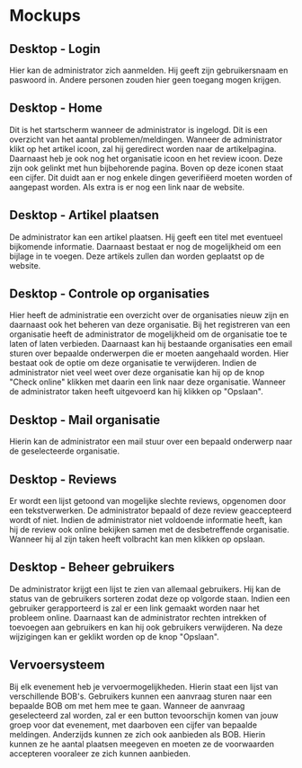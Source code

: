 # Mockups

## Desktop - Login

Hier kan de administrator zich aanmelden. Hij geeft zijn gebruikersnaam en paswoord in. Andere personen zouden hier geen toegang mogen krijgen. 

## Desktop - Home

Dit is het startscherm wanneer de administrator is ingelogd. Dit is een overzicht van het aantal problemen/meldingen. Wanneer de administrator klikt op het artikel icoon, zal hij geredirect worden naar de artikelpagina. Daarnaast heb je ook nog het organisatie icoon en het review icoon. Deze zijn ook gelinkt met hun bijbehorende pagina. Boven op deze iconen staat een cijfer. Dit duidt aan er nog enkele dingen geverifiëerd moeten worden of aangepast worden. Als extra is er nog een link naar de website.

## Desktop - Artikel plaatsen

De administrator kan een artikel plaatsen. Hij geeft een titel met eventueel bijkomende informatie. Daarnaast bestaat er nog de mogelijkheid om een bijlage in te voegen. Deze artikels zullen dan worden geplaatst op de website.

## Desktop - Controle op organisaties

Hier heeft de administratie een overzicht over de organisaties nieuw zijn en daarnaast ook het beheren van deze organisatie. Bij het registreren van een organisatie heeft de administrator de mogelijkheid om de organisatie toe te laten of laten verbieden. Daarnaast kan hij bestaande organisaties een email sturen over bepaalde onderwerpen die er moeten aangehaald worden. Hier bestaat ook de optie om deze organisatie te verwijderen. Indien de administrator niet veel weet over deze organisatie kan hij op de knop "Check online" klikken met daarin een link naar deze organisatie. Wanneer de administrator taken heeft uitgevoerd kan hij klikken op "Opslaan".

## Desktop - Mail organisatie

Hierin kan de administrator een mail stuur over een bepaald onderwerp naar de geselecteerde organisatie.

## Desktop - Reviews

Er wordt een lijst getoond van mogelijke slechte reviews, opgenomen door een tekstverwerken. De administrator bepaald of deze review geaccepteerd wordt of niet. Indien de administrator niet voldoende informatie heeft, kan hij de review ook online bekijken samen met de desbetreffende organisatie. Wanneer hij al zijn taken heeft volbracht kan men klikken op opslaan.

## Desktop - Beheer gebruikers

De administrator krijgt een lijst te zien van allemaal gebruikers. Hij kan de status van de gebruikers sorteren zodat deze op volgorde staan. Indien een gebruiker gerapporteerd is zal er een link gemaakt worden naar het probleem online. Daarnaast kan de administrator rechten intrekken of toevoegen aan gebruikers en kan hij ook gebruikers verwijderen. Na deze wijzigingen kan er geklikt worden op de knop "Opslaan".
## Vervoersysteem

Bij elk evenement heb je vervoermogelijkheden. Hierin staat een lijst van verschillende BOB's. Gebruikers kunnen een aanvraag sturen naar een bepaalde BOB om met hem mee te gaan. Wanneer de aanvraag geselecteerd zal worden, zal er een button tevoorschijn komen van jouw groep voor dat evenement, met daarboven een cijfer van bepaalde meldingen. Anderzijds kunnen ze zich ook aanbieden als BOB. Hierin kunnen ze he aantal plaatsen meegeven en moeten ze de voorwaarden accepteren vooraleer ze zich kunnen aanbieden.
